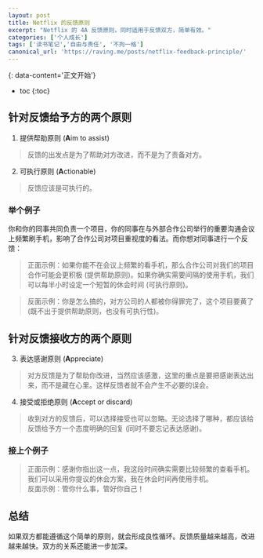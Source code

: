 ```yaml
---
layout: post
title: Netflix 的反馈原则
excerpt: "Netflix 的 4A 反馈原则，同时适用于反馈双方，简单有效。"
categories: ['个人成长']
tags: ['读书笔记','自由与责任', '不拘一格']
canonical_url: 'https://raving.me/posts/netflix-feedback-principle/'
---
```


{: data-content='正文开始'}

* toc
{:toc}

## 针对反馈给予方的两个原则
1. 提供帮助原则 (**A**im to assist)
> 反馈的出发点是为了帮助对方改进，而不是为了责备对方。

2. 可执行原则 (**A**ctionable)
> 反馈应该是可执行的。

### 举个例子
你和你的同事共同负责一个项目，你的同事在与外部合作公司举行的重要沟通会议上频繁刷手机，影响了合作公司对项目重视度的看法。而你想对同事进行一个反馈：       
> 正面示例：如果你能不在会议上频繁的看手机，那么合作公司对我们的项目合作可能会更积极 (提供帮助原则)。如果你确实需要间隔的使用手机，我们可以每半小时设定一个短暂的休会时间 (可执行原则)。  

> 反面示例：你是怎么搞的，对方公司的人都被你得罪完了，这个项目要黄了 (既不出于提供帮助原则，也没有可执行性)。

## 针对反馈接收方的两个原则
3. 表达感谢原则 (**A**ppreciate)
> 对方反馈是为了帮助你改进，当然应该感激，这里的重点是要把感谢表达出来，而不是藏在心里。这样反馈者就不会产生不必要的误会。
4. 接受或拒绝原则 (**A**ccept or discard)
> 收到对方的反馈后，可以选择接受也可以忽略。无论选择了哪种，都应该给反馈给予方一个态度明确的回复 (同时不要忘记表达感谢)。

### 接上个例子
> 正面示例：感谢你指出这一点，我这段时间确实需要比较频繁的查看手机。我们可以采用你提议的休会方案，我在休会时间再使用手机。  
> 反面示例：管你什么事，管好你自己！

## 总结
如果双方都能遵循这个简单的原则，就会形成良性循环。反馈质量越来越高，改进越来越快。双方的关系还能进一步加深。
